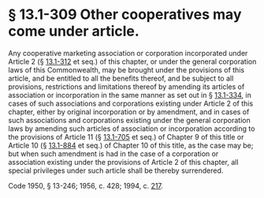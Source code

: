 # § 13.1-309 Other cooperatives may come under article.

<p>Any cooperative marketing association or corporation incorporated under Article 2 (§ <a href='http://law.lis.virginia.gov/vacode/13.1-312/'>13.1-312</a> et seq.) of this chapter, or under the general corporation laws of this Commonwealth, may be brought under the provisions of this article, and be entitled to all the benefits thereof, and be subject to all provisions, restrictions and limitations thereof by amending its articles of association or incorporation in the same manner as set out in § <a href='http://law.lis.virginia.gov/vacode/13.1-334/'>13.1-334</a>, in cases of such associations and corporations existing under Article 2 of this chapter, either by original incorporation or by amendment, and in cases of such associations and corporations existing under the general corporation laws by amending such articles of association or incorporation according to the provisions of Article 11 (§ <a href='http://law.lis.virginia.gov/vacode/13.1-705/'>13.1-705</a> et seq.) of Chapter 9 of this title or Article 10 (§ <a href='http://law.lis.virginia.gov/vacode/13.1-884/'>13.1-884</a> et seq.) of Chapter 10 of this title, as the case may be; but when such amendment is had in the case of a corporation or association existing under the provisions of Article 2 of this chapter, all special privileges under such article shall be thereby surrendered.</p><p>Code 1950, § 13-246; 1956, c. 428; 1994, c. <a href='http://lis.virginia.gov/cgi-bin/legp604.exe?941+ful+CHAP0217'>217</a>.</p>